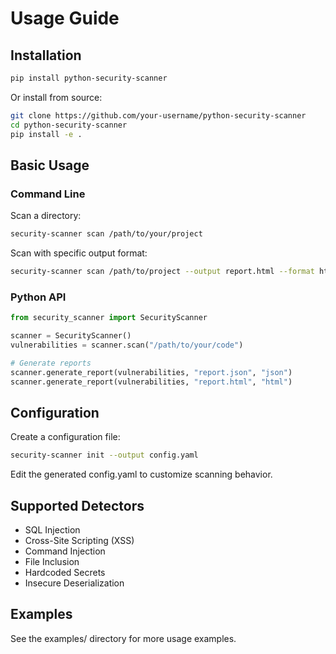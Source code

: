 # Usage Guide

## Installation

```bash
pip install python-security-scanner
```

Or install from source:

```bash
git clone https://github.com/your-username/python-security-scanner
cd python-security-scanner
pip install -e .
```

## Basic Usage

### Command Line

Scan a directory:

```bash
security-scanner scan /path/to/your/project
```

Scan with specific output format:

```bash
security-scanner scan /path/to/project --output report.html --format html
```

### Python API

```python
from security_scanner import SecurityScanner

scanner = SecurityScanner()
vulnerabilities = scanner.scan("/path/to/your/code")

# Generate reports
scanner.generate_report(vulnerabilities, "report.json", "json")
scanner.generate_report(vulnerabilities, "report.html", "html")
```

## Configuration

Create a configuration file:

```bash
security-scanner init --output config.yaml
```

Edit the generated config.yaml to customize scanning behavior.

## Supported Detectors

* SQL Injection
* Cross-Site Scripting (XSS)
* Command Injection
* File Inclusion
* Hardcoded Secrets
* Insecure Deserialization

## Examples

See the examples/ directory for more usage examples.